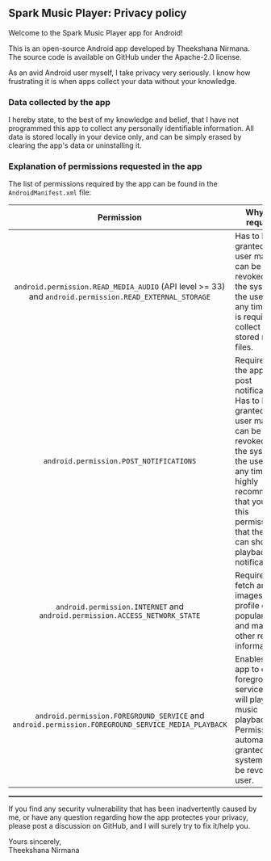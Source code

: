 ## Spark Music Player: Privacy policy

Welcome to the Spark Music Player app for Android!

This is an open-source Android app developed by Theekshana Nirmana. The source code is available on GitHub under the Apache-2.0 license.

As an avid Android user myself, I take privacy very seriously.
I know how frustrating it is when apps collect your data without your knowledge.

### Data collected by the app

I hereby state, to the best of my knowledge and belief, that I have not programmed this app to collect any personally identifiable information. All data is stored locally in your device only, and can be simply erased by clearing the app's data or uninstalling it.

### Explanation of permissions requested in the app

The list of permissions required by the app can be found in the `AndroidManifest.xml` file:
<br/>

|                                               Permission                                               | Why it is required                                                                                                                                                                                                                                   |
|:------------------------------------------------------------------------------------------------------:|------------------------------------------------------------------------------------------------------------------------------------------------------------------------------------------------------------------------------------------------------|
| `android.permission.READ_MEDIA_AUDIO` (API level >= 33) and `android.permission.READ_EXTERNAL_STORAGE` | Has to be granted by the user manually; can be revoked by the system or the user at any time. This is required to collect locally stored mp3 files.                                                                                                  |
|                                `android.permission.POST_NOTIFICATIONS`                                 | Required by the app to post notifications. Has to be granted by the user manually; can be revoked by the system or the user at any time. It is highly recommended that you allow this permission so that the app can show the playback notification. |
|              `android.permission.INTERNET` and `android.permission.ACCESS_NETWORK_STATE`               | Required to fetch artist images, profile details, popularity, and many other related information.                                                                                                                                                    |
|   `android.permission.FOREGROUND_SERVICE` and `android.permission.FOREGROUND_SERVICE_MEDIA_PLAYBACK`   | Enables the app to create foreground services that will play music playback. Permission automatically granted by the system; can't be revoked by user.                                                                                               |

 <hr style="border:1px solid gray">

If you find any security vulnerability that has been inadvertently caused by me, or have any question regarding how the app protectes your privacy, please post a discussion on GitHub, and I will surely try to fix it/help you.

Yours sincerely,  
Theekshana Nirmana
